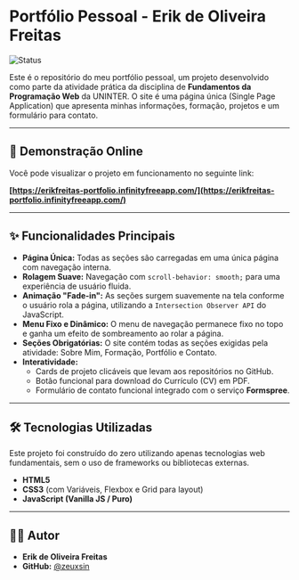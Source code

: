 # Portfólio Pessoal - Erik de Oliveira Freitas

![Status](https://img.shields.io/badge/status-conclu%C3%ADdo-brightgreen)

Este é o repositório do meu portfólio pessoal, um projeto desenvolvido como parte da atividade prática da disciplina de **Fundamentos da Programação Web** da UNINTER. O site é uma página única (Single Page Application) que apresenta minhas informações, formação, projetos e um formulário para contato.

---

## 🚀 Demonstração Online

Você pode visualizar o projeto em funcionamento no seguinte link:

**[https://erikfreitas-portfolio.infinityfreeapp.com/](https://erikfreitas-portfolio.infinityfreeapp.com/)**

---

## ✨ Funcionalidades Principais

* **Página Única:** Todas as seções são carregadas em uma única página com navegação interna.
* **Rolagem Suave:** Navegação com `scroll-behavior: smooth;` para uma experiência de usuário fluida.
* **Animação "Fade-in":** As seções surgem suavemente na tela conforme o usuário rola a página, utilizando a `Intersection Observer API` do JavaScript.
* **Menu Fixo e Dinâmico:** O menu de navegação permanece fixo no topo e ganha um efeito de sombreamento ao rolar a página.
* **Seções Obrigatórias:** O site contém todas as seções exigidas pela atividade: Sobre Mim, Formação, Portfólio e Contato.
* **Interatividade:**
    * Cards de projeto clicáveis que levam aos repositórios no GitHub.
    * Botão funcional para download do Currículo (CV) em PDF.
    * Formulário de contato funcional integrado com o serviço **Formspree**.

---

## 🛠️ Tecnologias Utilizadas

Este projeto foi construído do zero utilizando apenas tecnologias web fundamentais, sem o uso de frameworks ou bibliotecas externas.

* **HTML5**
* **CSS3** (com Variáveis, Flexbox e Grid para layout)
* **JavaScript (Vanilla JS / Puro)**

---

## 👨‍💻 Autor

* **Erik de Oliveira Freitas**
* **GitHub:** [@zeuxsin](https://github.com/zeuxsin)
